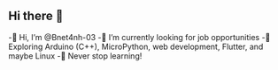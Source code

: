 ## Hi there 👋

-👋 Hi, I’m @Bnet4nh-03
-👀 I’m currently looking for job opportunities
-🔭 Exploring Arduino (C++), MicroPython, web development, Flutter, and maybe Linux
-🌱 Never stop learning!

<!--
**Bnet4nh-03/Bnet4nh-03** is a ✨ _special_ ✨ repository because its `README.md` (this file) appears on your GitHub profile.

Here are some ideas to get you started:

- 🔭 I’m currently working on ...
- 🌱 I’m currently learning ...
- 👯 I’m looking to collaborate on ...
- 🤔 I’m looking for help with ...
- 💬 Ask me about ...
- 📫 How to reach me: ...
- 😄 Pronouns: ...
- ⚡ Fun fact: ...
-->
